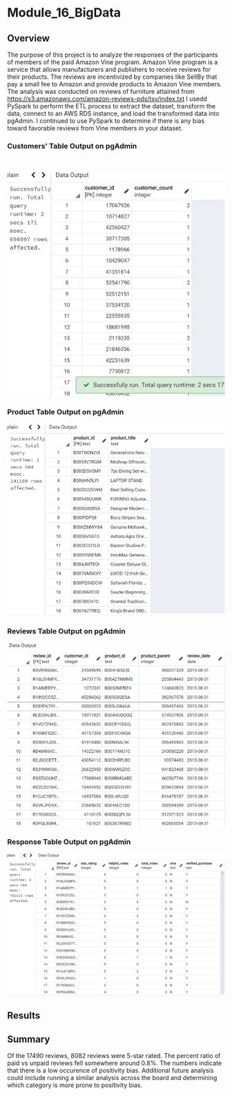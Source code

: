 # Module_16_BigData

## Overview 

The purpose of this project is to analyze the responses of the participants of members of the paid Amazon Vine program.
Amazon Vine program is a service that allows manufacturers and publishers to receive reviews for their products. The reviews 
are incentivized by companies like SellBy that pay a small fee to Amazon and provide products to Amazon Vine members. 
The analysis was conducted on reviews of furniture attained from https://s3.amazonaws.com/amazon-reviews-pds/tsv/index.txt 
I usedd PySpark to perform the ETL process to extract the dataset, transform the data, connect to an AWS RDS instance, and 
load the transformed data into pgAdmin. I continued to use PySpark to determine if there is any bias toward favorable reviews 
from Vine members in your dataset.

### Customers' Table Output on pgAdmin
<br><br>
![](https://github.com/dernae/Module_16_BigData/blob/main/postgres%20outputs/customers_table_output.PNG)<br>

### Product Table Output on pgAdmin
![](https://github.com/dernae/Module_16_BigData/blob/main/postgres%20outputs/products_table_output.PNG)<br>

### Reviews Table Output on pgAdmin
![](https://github.com/dernae/Module_16_BigData/blob/main/postgres%20outputs/review_data_table_output.PNG)<br>

### Response Table Output on pgAdmin
![](https://github.com/dernae/Module_16_BigData/blob/main/postgres%20outputs/vine_table_output.PNG)<br>
## Results 

## Summary 
Of the 17490 reviews, 8082 reviews were 5-star rated. The percent ratio of paid vs unpaid reviews fell somewhere around 0.8%.
The numbers indicate that there is a low occurence of positivity bias. Additional future analysis could include running a similar 
analysis across the board and determining which category is more prone to positivity bias. 
